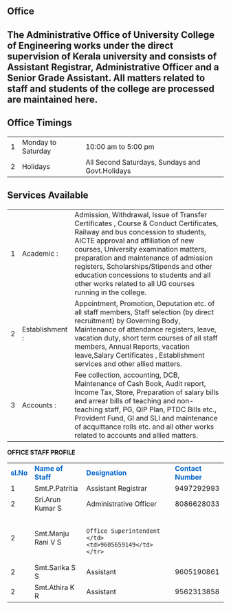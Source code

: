<h2>Office</h2>
<h2>
<p>The Administrative Office of University College of Engineering works under the direct supervision of Kerala university and consists of Assistant Registrar, Administrative Officer and a Senior Grade Assistant.  All matters related to staff and students of the college are processed are maintained here.</p>
<p><strong><h2>Office Timings</h2></strong></p><h4>
<table border="0" cellpadding="8">
<tr><td>1</td><td>Monday to Saturday</td><td>10:00 am to 5:00 pm</td></tr>
<tr><td>2</td><td>Holidays </td><td>All Second Saturdays, Sundays and Govt.Holidays</td></tr>
</table>
<p><strong><h2>Services Available </h2></strong></p><h4>
<table border="0" cellpadding="8">
<tr><td>1</td><td>Academic :</td><td>Admission, Withdrawal, Issue of Transfer Certificates , Course &amp; Conduct Certificates, Railway and bus concession to students, AICTE approval and affiliation of new courses, University examination matters, preparation and maintenance of admission registers, Scholarships/Stipends and other education concessions to students and all other works related to all UG courses running in the college.</td></tr>
<tr><td>2</td><td>	Establishment :</td><td>Appointment, Promotion, Deputation etc. of all staff members, Staff selection (by direct recruitment) by Governing Body, Maintenance of attendance registers, leave, vacation duty, short term courses of all staff members, Annual Reports, vacation leave,Salary Certificates , Establishment services and other allied matters.</td></tr>
<tr><td>3</td><td>Accounts :</td><td> Fee collection, accounting, DCB, Maintenance of Cash Book, Audit report, Income Tax, Store, Preparation of salary bills and arrear bills of teaching and non-teaching staff, PG, QIP Plan, PTDC Bills etc., Provident Fund, GI and SLI and maintenance of acquittance rolls etc. and all other works related to accounts and allied matters.

</td></tr></table>
<p><b>OFFICE STAFF PROFILE</b></p>
<table border="0" cellpadding="8">
<tr style="color:#06C"><td><strong>sl.No</strong></td><td><strong>Name of Staff</strong></td><td><strong>Designation</strong></td><td><strong>Contact Number</strong></td></tr>
<tr><td>1</td><td>Smt.P.Patritia</td><td>Assistant Registrar</td><td>9497292993</td></tr>
<tr><td>2</td><td>Sri.Arun Kumar S </td><td>Administrative Officer	</td><td>8086628033</td></tr>
<tr><td>2</td><td>Smt.Manju Rani V S </td><td>

                         Office Superintendent	</td><td>9605659149</td></tr>
<tr><td>2</td><td>Smt.Sarika S S </td><td>Assistant</td><td>9605190861</td></tr>
<tr><td>2</td><td>Smt.Athira K R </td><td>Assistant</td><td>9562313858</td></tr>
</table>
</h4></h4></h2></div>
